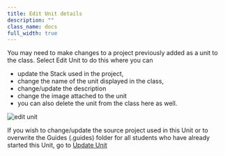 ```yaml
---
title: Edit Unit details
description: ""
class_name: docs
full_width: true
---
```


You may need to make changes to a project previously added as a unit to the class. Select Edit Unit to do this where you can 

- update the Stack used in the project, 
- change the name of the unit displayed in the class,
- change/update the description
- change the image attached to the unit
- you can also delete the unit from the class here as well.

<img alt="edit unit" src="/img/docs/class_administration/editunit.png" class="simple"/>

If you wish to change/update the source project used in this Unit or to overwrite the Guides (.guides) folder for all students who have already started this Unit, go to [Update Unit](/docs/classes/unitmanagement/updateunit)
